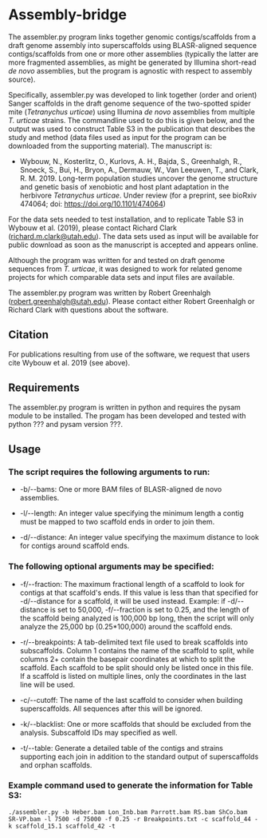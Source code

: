 # Assembly-bridge

The assembler.py program links together genomic contigs/scaffolds from a draft genome assembly into superscaffolds using BLASR-aligned sequence contigs/scaffolds from one or more other assemblies (typically the latter are more fragmented assemblies, as might be generated by Illumina short-read *de novo* assemblies, but the program is agnostic with respect to assembly source).

Specifically, assembler.py was developed to link together (order and orient) Sanger scaffolds in the draft genome sequence of the two-spotted spider mite (*Tetranychus urticae*) using Illumina *de novo* assemblies from multiple *T. urticae* strains. The commandline used to do this is given below, and the output was used to construct Table S3 in the publication that describes the study and method (data files used as input for the program can be downloaded from the supporting material). The manuscript is:

- Wybouw, N., Kosterlitz, O., Kurlovs, A. H., Bajda, S., Greenhalgh, R., Snoeck, S., Bui, H., Bryon, A., Dermauw, W., Van Leeuwen, T., and Clark, R. M. 2019. Long-term population studies uncover the genome structure and genetic basis of xenobiotic and host plant adaptation in the herbivore *Tetranychus urticae*. Under review (for a preprint, see bioRxiv 474064; doi: https://doi.org/10.1101/474064)

For the data sets needed to test installation, and to replicate Table S3 in Wybouw et al. (2019), please contact Richard Clark (richard.m.clark@utah.edu). The data sets used as input will be available for public download as soon as the manuscript is accepted and appears online.

Although the program was written for and tested on draft genome sequences from *T. urticae*, it was designed to work for related genome projects for which comparable data sets and input files are available.

The assembler.py program was written by Robert Greenhalgh (robert.greenhalgh@utah.edu). Please contact either Robert Greenhalgh or Richard Clark with questions about the software.

## Citation

For publications resulting from use of the software, we request that users cite Wybouw et al. 2019 (see above).

## Requirements

The assembler.py program is written in python and requires the pysam module to be installed. The progam has been developed and tested with python ??? and pysam version ???.

## Usage

### The script requires the following arguments to run:

- -b/--bams: One or more BAM files of BLASR-aligned de novo assemblies.

- -l/--length: An integer value specifying the minimum length a contig must be mapped to two scaffold ends in order to join them.

- -d/--distance: An integer value specifying the maximum distance to look for contigs around scaffold ends.

### The following optional arguments may be specified:

- -f/--fraction: The maximum fractional length of a scaffold to look for contigs at that scaffold's ends. If this value is less than that specified for -d/--distance for a scaffold, it will be used instead. Example: if -d/--distance is set to 50,000, -f/--fraction is set to 0.25, and the length of the scaffold being analyzed is 100,000 bp long, then the script will only analyze the 25,000 bp (0.25*100,000) around the scaffold ends.
    
- -r/--breakpoints: A tab-delimited text file used to break scaffolds into subscaffolds. Column 1 contains the name of the scaffold to split, while columns 2+ contain the basepair coordinates at which to split the scaffold. Each scaffold to be split should only be listed once in this file. If a scaffold is listed on multiple lines, only the coordinates in the last line will be used.
    
- -c/--cutoff: The name of the last scaffold to consider when building superscaffolds. All sequences after this will be ignored.
    
- -k/--blacklist: One or more scaffolds that should be excluded from the analysis. Subscaffold IDs may specified as well.

- -t/--table: Generate a detailed table of the contigs and strains supporting each join in addition to the standard output of superscaffolds and orphan scaffolds.

### Example command used to generate the information for Table S3:

```./assembler.py -b Heber.bam Lon_Inb.bam Parrott.bam RS.bam ShCo.bam SR-VP.bam -l 7500 -d 75000 -f 0.25 -r Breakpoints.txt -c scaffold_44 -k scaffold_15.1 scaffold_42 -t```
